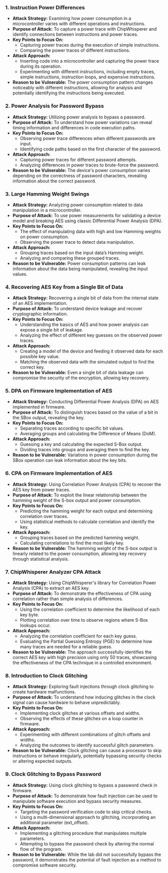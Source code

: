 ### 1. Instruction Power Differences

- **Attack Strategy:** Examining how power consumption in a microcontroller varies with different operations and instructions.
- **Purpose of Attack:** To capture a power trace with ChipWhisperer and identify connections between instructions and power traces.
- **Key Points to Focus On:**
  - Capturing power traces during the execution of simple instructions.
  - Comparing the power traces of different instructions.
- **Attack Approach:** 
  - Inserting code into a microcontroller and capturing the power trace during its operation.
  - Experimenting with different instructions, including empty traces, simple instructions, instruction loops, and expensive instructions.
- **Reason to be Vulnerable:** The power consumption pattern changes noticeably with different instructions, allowing for analysis and potentially identifying the instructions being executed.

### 2. Power Analysis for Password Bypass

- **Attack Strategy:** Utilizing power analysis to bypass a password.
- **Purpose of Attack:** To understand how power variations can reveal timing information and differences in code execution paths.
- **Key Points to Focus On:**
  - Observing power trace differences when different passwords are input.
  - Identifying code paths based on the first character of the password.
- **Attack Approach:** 
  - Capturing power traces for different password attempts.
  - Analyzing differences in power traces to brute-force the password.
- **Reason to be Vulnerable:** The device's power consumption varies depending on the correctness of password characters, revealing information about the correct password.

### 3. Large Hamming Weight Swings

- **Attack Strategy:** Analyzing power consumption related to data manipulation in a microcontroller.
- **Purpose of Attack:** To use power measurements for validating a device model and breaking AES using classic Differential Power Analysis (DPA).
- **Key Points to Focus On:**
  - The effect of manipulating data with high and low Hamming weights on power consumption.
  - Observing the power trace to detect data manipulation.
- **Attack Approach:** 
  - Grouping traces based on the input data’s Hamming weight.
  - Analyzing and comparing these grouped traces.
- **Reason to be Vulnerable:** Power consumption patterns can leak information about the data being manipulated, revealing the input values.

### 4. Recovering AES Key from a Single Bit of Data

- **Attack Strategy:** Recovering a single bit of data from the internal state of an AES implementation.
- **Purpose of Attack:** To understand device leakage and recover cryptographic information.
- **Key Points to Focus On:**
  - Understanding the basics of AES and how power analysis can expose a single bit of leakage.
  - Analyzing the effect of different key guesses on the observed power traces.
- **Attack Approach:** 
  - Creating a model of the device and feeding it observed data for each possible key value.
  - Matching the observed data with the simulated output to find the correct key.
- **Reason to be Vulnerable:** Even a single bit of data leakage can compromise the security of the encryption, allowing key recovery.

### 5. DPA on Firmware Implementation of AES

- **Attack Strategy:** Conducting Differential Power Analysis (DPA) on AES implemented in firmware.
- **Purpose of Attack:** To distinguish traces based on the value of a bit in the SBox output, revealing the key.
- **Key Points to Focus On:**
  - Separating traces according to specific bit values.
  - Averaging groups and calculating the Difference of Means (DoM).
- **Attack Approach:** 
  - Guessing a key and calculating the expected S-Box output.
  - Dividing traces into groups and averaging them to find the key.
- **Reason to be Vulnerable:** Variations in power consumption during the SBox operation can leak information about the key bits.

### 6. CPA on Firmware Implementation of AES

- **Attack Strategy:** Using Correlation Power Analysis (CPA) to recover the AES key from power traces.
- **Purpose of Attack:** To exploit the linear relationship between the hamming weight of the S-box output and power consumption.
- **Key Points to Focus On:**
  - Predicting the hamming weight for each output and determining correlation over traces.
  - Using statistical methods to calculate correlation and identify the key.
- **Attack Approach:** 
  - Grouping traces based on the predicted hamming weight.
  - Calculating correlations to find the most likely key.
- **Reason to be Vulnerable:** The hamming weight of the S-box output is linearly related to the power consumption, allowing key recovery through statistical analysis.

### 7. ChipWhisperer Analyzer CPA Attack

- **Attack Strategy:** Using ChipWhisperer's library for Correlation Power Analysis (CPA) to extract an AES key.
- **Purpose of Attack:** To demonstrate the effectiveness of CPA using correlation rather than simple analysis of differences.
- **Key Points to Focus On:**
  - Using the correlation coefficient to determine the likelihood of each key byte.
  - Plotting correlation over time to observe regions where S-Box lookups occur.
- **Attack Approach:** 
  - Analyzing the correlation coefficient for each key guess.
  - Evaluating the Partial Guessing Entropy (PGE) to determine how many traces are needed for a reliable guess.
- **Reason to be Vulnerable:** The approach successfully identifies the correct AES key with high precision using only 50 traces, showcasing the effectiveness of the CPA technique in a controlled environment.

### 8. Introduction to Clock Glitching

- **Attack Strategy:** Exploring fault injections through clock glitching to create hardware malfunctions.
- **Purpose of Attack:** To understand how inducing glitches in the clock signal can cause hardware to behave unpredictably.
- **Key Points to Focus On:**
  - Implementing clock glitches at various offsets and widths.
  - Observing the effects of these glitches on a loop counter in firmware.
- **Attack Approach:** 
  - Experimenting with different combinations of glitch offsets and widths.
  - Analyzing the outcomes to identify successful glitch parameters.
- **Reason to be Vulnerable:** Clock glitching can cause a processor to skip instructions or behave irregularly, potentially bypassing security checks or altering expected outputs.

### 9. Clock Glitching to Bypass Password

- **Attack Strategy:** Using clock glitching to bypass a password check in firmware.
- **Purpose of Attack:** To demonstrate how fault injection can be used to manipulate software execution and bypass security measures.
- **Key Points to Focus On:**
  - Targeting the password verification code to skip critical checks.
  - Using a multi-dimensional approach to glitching, incorporating an additional parameter (ext_offset).
- **Attack Approach:** 
  - Implementing a glitching procedure that manipulates multiple parameters.
  - Attempting to bypass the password check by altering the normal flow of the program.
- **Reason to be Vulnerable:** While the lab did not successfully bypass the password, it demonstrates the potential of fault injection as a method to compromise software security.
